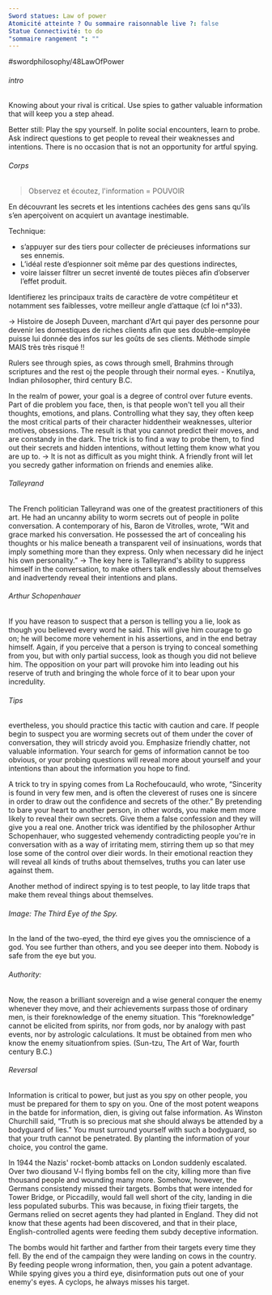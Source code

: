 ```yaml
---
Sword statues: Law of power
Atomicité atteinte ? Ou sommaire raisonnable live ?: false
Statue Connectivité: to do
"sommaire rangement ": ""
---
```


#swordphilosophy/48LawOfPower 
###### intro
Knowing about your rival is critical. Use spies to gather valuable information that will keep you a step ahead. 

Better still: Play the spy yourself. In polite social encounters, learn to probe. Ask indirect questions to get people to reveal their weaknesses and intentions. 
There is no occasion that is not an opportunity for artful spying.

###### Corps
> Observez et écoutez, l'information = POUVOIR

En découvrant les secrets et les intentions cachées des gens sans qu’ils s’en aperçoivent on acquiert un avantage inestimable.

Technique: 
- s’appuyer sur des tiers pour collecter de précieuses informations sur ses ennemis. 
- L’idéal reste d’espionner soit même par des questions indirectes, 
- voire laisser filtrer un secret inventé de toutes pièces afin d’observer l’effet produit.

Identifierez  les principaux traits de caractère de votre compétiteur et notamment ses faiblesses, votre meilleur angle d’attaque (cf loi n°33).


-> Histoire de Joseph Duveen, marchant d'Art qui payer des personne pour devenir les domestiques de riches clients afin que ses double-employée puisse lui donnée des infos sur les goûts de ses clients.
Méthode simple MAIS très très risqué !!

Rulers see through spies, as cows through smell, Brahmins through scriptures and the rest oj the people through their normal eyes.
\- Knutilya, Indian philosopher, third century B.C.

In the realm of power, your goal is a degree of control over future events. Part of die problem you face, then, is that people won't tell you all their thoughts, emotions, and plans. Controlling what they say, they often keep the most critical parts of their character hiddentheir weaknesses, ulterior motives, obsessions. The result is that you cannot predict their moves, and are constandy in the dark. The trick is to find a way to probe them, to find out their secrets and hidden intentions, without letting them know what you are up to.
-> It is not as difficult as you might think. A friendly front will let you secredy gather information on friends and enemies alike.

###### Talleyrand
The French politician Talleyrand was one of the greatest practitioners of this art. He had an uncanny ability to worm secrets out of people in polite conversation. 
A contemporary of his, Baron de Vitrolles, wrote, “Wit and grace marked his conversation. He possessed the art of concealing his thoughts or his malice beneath a transparent veil of insinuations, words that imply something more than they express. Only when necessary did he inject his own personality.”
-> The key here is Talleyrand's ability to suppress himself in the conversation, to make others talk endlessly about themselves and inadvertendy reveal their intentions and plans.

###### Arthur Schopenhauer
If you have reason to suspect that a person is telling you a lie, look as though you believed every word he said. 
This will give him courage to go on; he will become more vehement in his assertions, and in the end betray himself. 
Again, if you perceive that a person is trying to conceal something from you, but with only partial success, look as though you did not believe him. The opposition on your part will provoke him into leading out his reserve of truth and bringing the whole force of it to bear upon your incredulity.

###### Tips
evertheless, you should practice this tactic with caution and care. If people begin to suspect you are worming secrets out of them under the cover of conversation, they will stricdy avoid you. Emphasize friendly chatter, not valuable information. Your search for gems of information cannot be too obvious, or your probing questions will reveal more about yourself and your intentions than about the information you hope to find.

A trick to try in spying comes from La Rochefoucauld, who wrote, “Sincerity is found in very few men, and is often the cleverest of ruses one is sincere in order to draw out the confidence and secrets of the other.” By pretending to bare your heart to another person, in other words, you make mem more likely to reveal their own secrets. Give them a false confession and they will give you a real one. Another trick was identified by the philosopher Arthur Schopenhauer, who suggested vehemendy contradicting people you're in conversation with as a way of irritating mem, stirring them up so that mey lose some of the control over dieir words. In their emotional reaction they will reveal all kinds of truths about themselves, truths you can later use against them.

Another method of indirect spying is to test people, to lay litde traps that make them reveal things about themselves.

###### Image: The Third Eye of the Spy. 
In the land of the two-eyed, the third eye gives you the omniscience of a god. You see further than others, and you see deeper into them. Nobody is safe from the eye but you.

###### Authority: 
Now, the reason a brilliant sovereign and a wise general conquer the enemy whenever they move, and their achievements surpass those of ordinary men, is their foreknowledge of the enemy situation. This “foreknowledge” cannot be elicited from spirits, nor from gods, nor by analogy with past events, nor by astrologic calculations. It must be obtained from men who know the enemy situationfrom spies. (Sun-tzu, The Art of War, fourth century B.C.)

###### Reversal
Information is critical to power, but just as you spy on other people, you must be prepared for them to spy on you. One of the most potent weapons in the batde for information, dien, is giving out false information. As Winston Churchill said, “Truth is so precious mat she should always be attended by a bodyguard of lies.” You must surround yourself with such a bodyguard, so that your truth cannot be penetrated. By planting the information of your choice, you control the game.

In 1944 the Nazis' rocket-bomb attacks on London suddenly escalated. Over two diousand V-l flying bombs fell on the city, killing more than five thousand people and wounding many more. Somehow, however, the Germans consistendy missed their targets. Bombs that were intended for Tower Bridge, or Piccadilly, would fall well short of the city, landing in die less populated suburbs. This was because, in fixing tfieir targets, the Germans relied on secret agents they had planted in England. They did not know that these agents had been discovered, and that in their place, English-controlled agents were feeding them subdy deceptive information.

The bombs would hit farther and farther from their targets every time they fell. By the end of the campaign they were landing on cows in the country. By feeding people wrong information, then, you gain a potent advantage. While spying gives you a third eye, disinformation puts out one of your enemy's eyes. A cyclops, he always misses his target.

